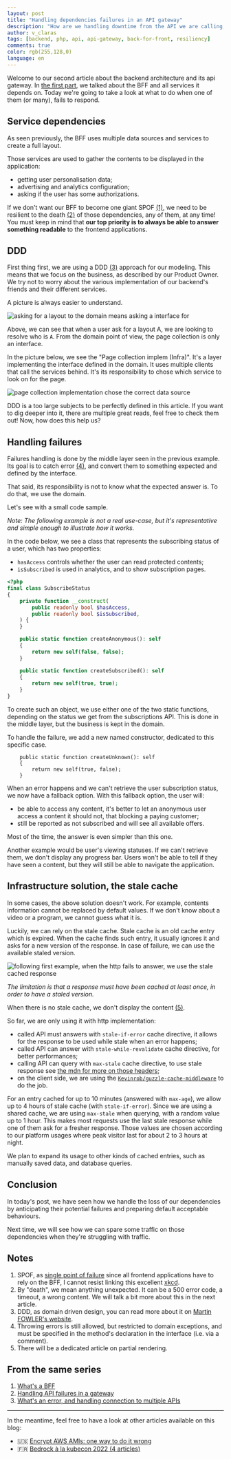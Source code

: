 ```yaml
---
layout: post
title: "Handling dependencies failures in an API gateway"
description: "How are we handling downtime from the API we are calling, and what can we do about it?"
author: v_claras
tags: [backend, php, api, api-gateway, back-for-front, resiliency]
comments: true
color: rgb(255,128,0)
language: en
---
```


Welcome to our second article about the backend architecture and its api gateway.
In [the first part](/2022/06/10/backend-bff-intro.html), we talked about the BFF and all services it depends on.
Today we're going to take a look at what to do when one of them (or many), fails to respond.

## Service dependencies

As seen previously, the BFF uses multiple data sources and services to create a full layout.

Those services are used to gather the contents to be displayed in the application:
* getting user personalisation data;
* advertising and analytics configuration;
* asking if the user has some authorizations.

If we don't want our BFF to become one giant SPOF [(1)](#notes), we need to be resilient to the death [(2)](#notes) of those dependencies, any of them, at any time!
You must keep in mind that **our top priority is to always be able to answer something readable** to the frontend applications.

## DDD

First thing first, we are using a DDD [(3)](#notes) approach for our modeling.
This means that we focus on the business, as described by our Product Owner. We try not to worry about the various implementation of our backend's friends and their different services.

A picture is always easier to understand.

![asking for a layout to the domain means asking a interface for](/images/posts/2022-08-12-backend-fallbacks/ddd-page-min.png)

Above, we can see that when a user ask for a layout A, we are looking to resolve who is `A`.
From the domain point of view, the page collection is only an interface. 

In the picture below, we see the "Page collection implem (Infra)".
It's a layer implementing the interface defined in the domain. It uses multiple clients that call the services behind.
It's its responsibility to chose which service to look on for the page.

![page collection implementation chose the correct data source](/images/posts/2022-08-12-backend-fallbacks/ddd-page-full.png)

DDD is a too large subjects to be perfectly defined in this article. If you want to dig deeper into it, there are multiple great reads, feel free to check them out!
Now, how does this help us?

## Handling failures

Failures handling is done by the middle layer seen in the previous example.
Its goal is to catch error [(4)](#notes), and convert them to something expected and defined by the interface.

That said, its responsibility is not to know what the expected answer is. To do that, we use the domain.

Let's see with a small code sample.

_Note: The following example is not a real use-case, but it's representative and simple enough to illustrate how it works._

In the code below, we see a class that represents the subscribing status of a user, which has two properties:
* `hasAccess` controls whether the user can read protected contents;
* `isSubscribed` is used in analytics, and to show subscription pages.

```php
<?php
final class SubscribeStatus
{
    private function __construct(
        public readonly bool $hasAccess,
        public readonly bool $isSubscribed,
    ) {
    }

    public static function createAnonymous(): self
    {
        return new self(false, false);
    }

    public static function createSubscribed(): self
    {
        return new self(true, true);
    }
}
```

To create such an object, we use either one of the two static functions, depending on the status we get from the subscriptions API.
This is done in the middle layer, but the business is kept in the domain.


To handle the failure, we add a new named constructor, dedicated to this specific case.

```
    public static function createUnknown(): self
    {
        return new self(true, false);
    }
```

When an error happens and we can't retrieve the user subscription status, we now have a fallback option.
With this fallback option, the user will:
* be able to access any content, it's better to let an anonymous user access a content it should not, that blocking a paying customer;
* still be reported as not subscribed and will see all available offers.


Most of the time, the answer is even simpler than this one.

Another example would be user's viewing statuses. If we can't retrieve them, we don't display any progress bar.
Users won't be able to tell if they have seen a content, but they will still be able to navigate the application.

## Infrastructure solution, the stale cache

In some cases, the above solution doesn't work.
For example, contents information cannot be replaced by default values. If we don't know about a video or a program, we cannot guess what it is.

Luckily, we can rely on the stale cache.
Stale cache is an old cache entry which is expired. When the cache finds such entry, it usually ignores it and asks for a new version of the response.
In case of failure, we can use the available staled version.

![following first example, when the http fails to answer, we use the stale cached response](/images/posts/2022-08-12-backend-fallbacks/stale-cache-usage.png)

_The limitation is that a response must have been cached at least once, in order to have a staled version._

When there is no stale cache, we don't display the content [(5)](#notes).

So far, we are only using it with http implementation:
* called API must answers with `stale-if-error` cache directive, it allows for the response to be used while stale when an error happens;
* called API can answer with `stale-while-revalidate` cache directive, for better performances;
* calling API can query with `max-stale` cache directive, to use stale response see [the mdn for more on those headers](https://developer.mozilla.org/en-US/docs/Web/HTTP/Headers/Cache-Control#cache_directives);
* on the client side, we are using the [`Kevinrob/guzzle-cache-middleware`](https://github.com/Kevinrob/guzzle-cache-middleware) to do the job.

For an entry cached for up to 10 minutes (answered with `max-age`), we allow up to 4 hours of stale cache (with `stale-if-error`).
Since we are using a shared cache, we are using `max-stale` when querying, with a random value up to 1 hour.
This makes most requests use the last stale response while one of them ask for a fresher response.
Those values are chosen according to our platform usages where peak visitor last for about 2 to 3 hours at night.

We plan to expand its usage to other kinds of cached entries, such as manually saved data, and database queries.

## Conclusion

In today's post, we have seen how we handle the loss of our dependencies by anticipating their potential failures and preparing default acceptable behaviours. 

Next time, we will see how we can spare some traffic on those dependencies when they're struggling with traffic.


## Notes
1. SPOF, as [single point of failure](https://en.wikipedia.org/wiki/Single_point_of_failure) since all frontend applications have to rely on the BFF, I cannot resist linking this excellent [xkcd](https://xkcd.com/2347/).
2. By "death", we mean anything unexpected. It can be a 500 error code, a timeout, a wrong content. We will talk a bit more about this in the next article.
3. DDD, as domain driven design, you can read more about it on [Martin FOWLER's website](https://martinfowler.com/bliki/DomainDrivenDesign.html).
4. Throwing errors is still allowed, but restricted to domain exceptions, and must be specified in the method's declaration in the interface (i.e. via a comment).
5. There will be a dedicated article on partial rendering.


## From the same series

1. [What's a BFF](/2022/06/10/backend-bff-intro.html)
2. [Handling API failures in a gateway](/2022/08/12/backend-fallbacks.html)
3. [What's an error, and handling connection to multiple APIs](/2022/08/25/backend-errors-connections.html)

---
In the meantime, feel free to have a look at other articles available on this blog:

- 🇺🇸 [Encrypt AWS AMIs: one way to do it wrong](/2022/07/08/encrypt-aws-amis.html)
- 🇫🇷 [Bedrock à la kubecon 2022 (4 articles)](/2022/06/13/kubecon-2022-part-1.html)
